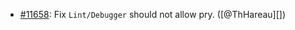 * [#11658](https://github.com/rubocop/rubocop/issues/11658): Fix `Lint/Debugger` should not allow pry. ([@ThHareau][])
